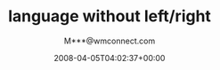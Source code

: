 ---
title: 'language without left/right'
posts: 10
hash: 'qMna8iep'
author: 'M***@wmconnect.com'
date: 2008-04-05T04:02:37+00:00
sources:
  - https://tokipona.yahoogroups.narkive.com/qMna8iep
---
